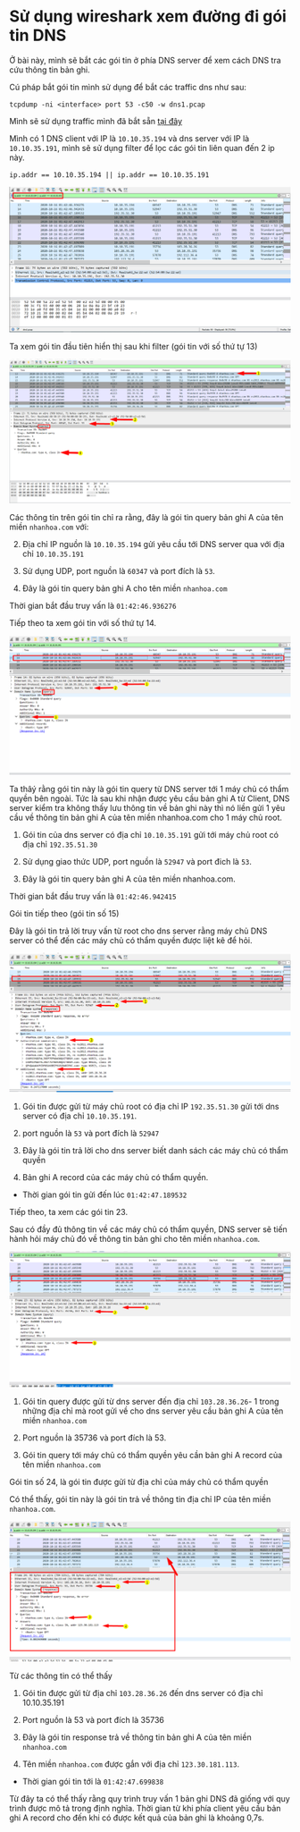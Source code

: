 # Sử dụng wireshark xem đường đi gói tin DNS

Ở bài này, mình sẽ bắt các gói tin ở phía DNS server để xem cách DNS tra cứu thông tin bản ghi. 

Cú pháp bắt gói tin mình sử dụng để bắt các traffic dns như sau: 

```
tcpdump -ni <interface> port 53 -c50 -w dns1.pcap
```
Mình sẽ sử dụng traffic mình đã bắt sẵn [tại đây](https://github.com/hungviet99/thuc_tap/blob/master/Wireshark/Traffic/dns1.pcap)

Mình có 1 DNS client với IP là `10.10.35.194` và dns server với IP là `10.10.35.191`, mình sẽ sử dụng filter để lọc các gói tin liên quan đến 2 ip này. 

```
ip.addr == 10.10.35.194 || ip.addr == 10.10.35.191
```

![](../images/dnw8.png)

Ta xem gói tin đầu tiên hiển thị sau khi filter (gói tin với số thứ tự 13)

![](../images/dnw10.png)

Các thông tin trên gói tin chỉ ra rằng, đây là gói tin query bản ghi A của tên miền `nhanhoa.com` với: 

2. Địa chỉ IP nguồn là `10.10.35.194` gửi yêu cầu tới DNS server qua với địa chỉ `10.10.35.191`

3. Sử dụng UDP, port nguồn là `60347` và port đích là `53`.

4. Đây là gói tin query bản ghi A cho tên miền `nhanhoa.com`

Thời gian bắt đầu truy vấn là `01:42:46.936276` 

Tiếp theo ta xem gói tin với số thứ tự 14.

![](../images/dnw14.png)

Ta thâý rằng gói tin này là gói tin query từ DNS server tới 1 máy chủ có thẩm quyền bên ngoài. Tức là sau khi nhận được yêu cầu bản ghi A từ Client, DNS server kiểm tra không thấy lưu thông tin về bản ghi này thì nó liền gửi 1 yêu cầu về thông tin bản ghi A của tên miền nhanhoa.com cho 1 máy chủ root. 

1.  Gói tin của dns server có địa chỉ `10.10.35.191` gửi tới máy chủ root có địa chỉ `192.35.51.30` 

2. Sử dụng giao thức UDP, port nguồn là `52947` và port đich là `53`.

3. Đây là gói tin query bản ghi A của tên miền nhanhoa.com.

Thời gian bắt đầu truy vấn là `01:42:46.942415`

Gói tin tiếp theo (gói tin số 15)

Đây là gói tin trả lời truy vấn từ root cho dns server rằng máy chủ DNS server có thể đến các máy chủ có thẩm quyền được liệt kê để hỏi. 

![](../images/dnw11.png)

1. Gói tin được gửi từ máy chủ root có địa chỉ IP `192.35.51.30` gửi tới dns server có địa chỉ `10.10.35.191`. 

2. port nguồn là `53` và port đích là `52947`

3. Đây là gói tin trả lời cho dns server biết danh sách các máy chủ có thẩm quyền 

4. Bản ghi A record của các máy chủ có thẩm quyền. 

- Thời gian gói tin gửi đến lúc `01:42:47.189532`

Tiếp theo, ta xem các gói tin 23. 

Sau có đầy đủ thông tin về các máy chủ có thẩm quyền, DNS server sẽ tiến hành hỏi máy chủ đó về thông tin bản ghi cho tên miền `nhanhoa.com`. 

![](../images/dnw13.png)

1. Gói tin query được gửi từ dns server đến địa chỉ `103.28.36.26`- 1 trong những địa chỉ mà root gửi về cho dns server yêu cầu bản ghi A của tên miền `nhanhoa.com`

2. Port nguồn là 35736 và port đích là 53. 

3. Gói tin query tới máy chủ có thẩm quyền yêu cần bản ghi A record của tên miền `nhanhoa.com`

Gói tin số 24, là gói tin được gửi từ địa chỉ của máy chủ có thẩm quyền

Có thể thấy, gói tin này là gói tin trả về thông tin địa chỉ IP của tên miền `nhanhoa.com`. 

![](../images/dnw12.png)

Từ các thông tin có thể thấy 

1.  Gói tin được gửi từ địa chỉ `103.28.36.26` đến dns server có địa chỉ 10.10.35.191

2. Port nguồn là 53 và port đích là 35736

3. Đây là gói tin response trả về thông tin bản ghi A của tên miền `nhanhoa.com`

4. Tên miền `nhanhoa.com` được  gắn với địa chỉ `123.30.181.113`.

- Thời gian gói tin tới là `01:42:47.699838`

Từ đây ta có thể thấy rằng quy trình truy vấn 1 bản ghi DNS đã giống với quy trình được mô tả trong định nghĩa. Thời gian từ khi phía client yêu cầu bản ghi A record cho đến khi có được kết quả của bản ghi là khoảng 0,7s. 


